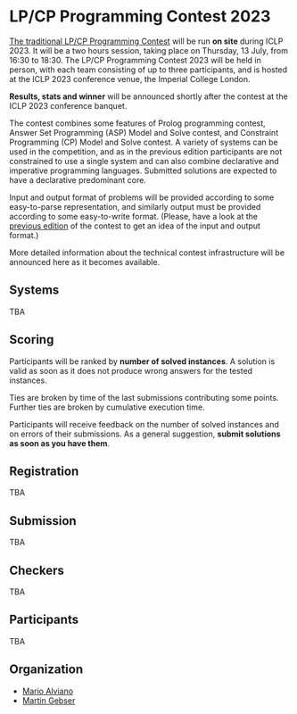 # LP/CP Programming Contest 2023

[The traditional LP/CP Programming Contest](https://lpcp-contest.github.io/) will be run **on site** during ICLP 2023.
It will be a two hours session, taking place on Thursday, 13 July, from 16:30 to 18:30.
The LP/CP Programming Contest 2023 will be held in person, with each team consisting of up to three participants, and is hosted at the ICLP 2023 conference venue, the Imperial College London.

**Results, stats and winner** will be announced shortly after the contest at the ICLP 2023 conference banquet.

The contest combines some features of Prolog programming contest, Answer Set Programming (ASP) Model and Solve contest, and Constraint Programming (CP) Model and Solve contest.
A variety of systems can be used in the competition, and as in the previous edition participants are not constrained to use a single system and can also combine declarative and imperative programming languages.
Submitted solutions are expected to have a declarative predominant core.

Input and output format of problems will be provided according to some easy-to-parse representation, and similarly output must be provided according to some easy-to-write format.
(Please, have a look at the [previous edition](https://github.com/alviano/lpcp-contest-2022) of the contest to get an idea of the input and output format.)

More detailed information about the technical contest infrastructure will be announced here as it becomes available.


## Systems

TBA


## Scoring

Participants will be ranked by **number of solved instances**.
A solution is valid as soon as it does not produce wrong answers for the tested instances.

Ties are broken by time of the last submissions contributing some points.
Further ties are broken by cumulative execution time.

Participants will receive feedback on the number of solved instances and on errors of their submissions.
As a general suggestion, **submit solutions as soon as you have them**.


## Registration

TBA


## Submission

TBA


## Checkers

TBA


## Participants

TBA


## Organization

- [Mario Alviano](https://alviano.net)
- [Martin Gebser](https://ainf.aau.at/prosys)
